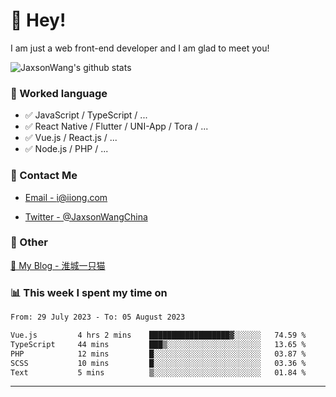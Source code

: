 # 👋 Hey!

I am just a web front-end developer and I am glad to meet you!

![JaxsonWang's github stats](https://github-readme-stats.vercel.app/api?username=JaxsonWang&&show_icons=true&&title_color=1abc9c&&icon_color=1abc9c)


### 📝 Worked language

- ✅ JavaScript / TypeScript / ...
- ✅ React Native / Flutter / UNI-App / Tora / ...
- ✅ Vue.js / React.js / ...
- ✅ Node.js / PHP / ...

### 📮 Contact Me

- [Email - i@iiong.com](mailto:i@iiong.com)

- [Twitter - @JaxsonWangChina](https://twitter.com/JaxsonWangChina)

### 🤪 Other

[📌 My Blog - 淮城一只猫](https://iiong.com)

### 📊 This week I spent my time on

<!--START_SECTION:waka-->

```txt
From: 29 July 2023 - To: 05 August 2023

Vue.js         4 hrs 2 mins    ██████████████████▓░░░░░░   74.59 %
TypeScript     44 mins         ███▒░░░░░░░░░░░░░░░░░░░░░   13.65 %
PHP            12 mins         █░░░░░░░░░░░░░░░░░░░░░░░░   03.87 %
SCSS           10 mins         █░░░░░░░░░░░░░░░░░░░░░░░░   03.36 %
Text           5 mins          ▒░░░░░░░░░░░░░░░░░░░░░░░░   01.84 %
```

<!--END_SECTION:waka-->

---
